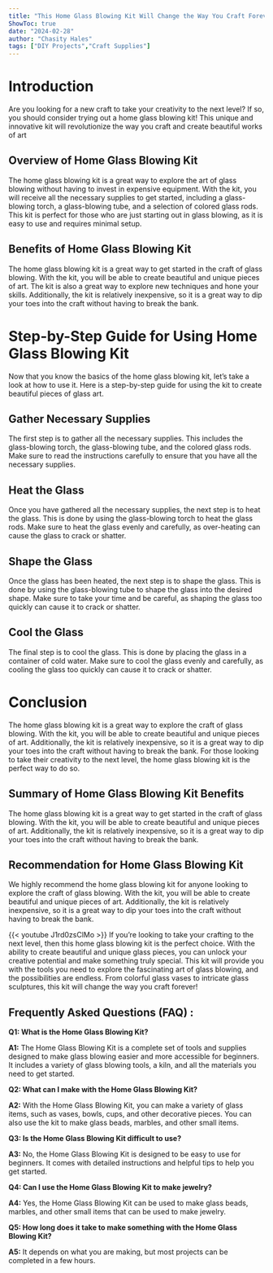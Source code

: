 ```yaml
---
title: "This Home Glass Blowing Kit Will Change the Way You Craft Forever!"
ShowToc: true 
date: "2024-02-28"
author: "Chasity Hales" 
tags: ["DIY Projects","Craft Supplies"]
---
```

# Introduction

Are you looking for a new craft to take your creativity to the next level? If so, you should consider trying out a home glass blowing kit! This unique and innovative kit will revolutionize the way you craft and create beautiful works of art

## Overview of Home Glass Blowing Kit

The home glass blowing kit is a great way to explore the art of glass blowing without having to invest in expensive equipment. With the kit, you will receive all the necessary supplies to get started, including a glass-blowing torch, a glass-blowing tube, and a selection of colored glass rods. This kit is perfect for those who are just starting out in glass blowing, as it is easy to use and requires minimal setup.

## Benefits of Home Glass Blowing Kit

The home glass blowing kit is a great way to get started in the craft of glass blowing. With the kit, you will be able to create beautiful and unique pieces of art. The kit is also a great way to explore new techniques and hone your skills. Additionally, the kit is relatively inexpensive, so it is a great way to dip your toes into the craft without having to break the bank.

# Step-by-Step Guide for Using Home Glass Blowing Kit

Now that you know the basics of the home glass blowing kit, let’s take a look at how to use it. Here is a step-by-step guide for using the kit to create beautiful pieces of glass art.

## Gather Necessary Supplies

The first step is to gather all the necessary supplies. This includes the glass-blowing torch, the glass-blowing tube, and the colored glass rods. Make sure to read the instructions carefully to ensure that you have all the necessary supplies.

## Heat the Glass

Once you have gathered all the necessary supplies, the next step is to heat the glass. This is done by using the glass-blowing torch to heat the glass rods. Make sure to heat the glass evenly and carefully, as over-heating can cause the glass to crack or shatter.

## Shape the Glass

Once the glass has been heated, the next step is to shape the glass. This is done by using the glass-blowing tube to shape the glass into the desired shape. Make sure to take your time and be careful, as shaping the glass too quickly can cause it to crack or shatter.

## Cool the Glass

The final step is to cool the glass. This is done by placing the glass in a container of cold water. Make sure to cool the glass evenly and carefully, as cooling the glass too quickly can cause it to crack or shatter.

# Conclusion

The home glass blowing kit is a great way to explore the craft of glass blowing. With the kit, you will be able to create beautiful and unique pieces of art. Additionally, the kit is relatively inexpensive, so it is a great way to dip your toes into the craft without having to break the bank. For those looking to take their creativity to the next level, the home glass blowing kit is the perfect way to do so.

## Summary of Home Glass Blowing Kit Benefits

The home glass blowing kit is a great way to get started in the craft of glass blowing. With the kit, you will be able to create beautiful and unique pieces of art. Additionally, the kit is relatively inexpensive, so it is a great way to dip your toes into the craft without having to break the bank.

## Recommendation for Home Glass Blowing Kit

We highly recommend the home glass blowing kit for anyone looking to explore the craft of glass blowing. With the kit, you will be able to create beautiful and unique pieces of art. Additionally, the kit is relatively inexpensive, so it is a great way to dip your toes into the craft without having to break the bank.

{{< youtube J1rd0zsClMo >}} 
If you’re looking to take your crafting to the next level, then this home glass blowing kit is the perfect choice. With the ability to create beautiful and unique glass pieces, you can unlock your creative potential and make something truly special. This kit will provide you with the tools you need to explore the fascinating art of glass blowing, and the possibilities are endless. From colorful glass vases to intricate glass sculptures, this kit will change the way you craft forever!

## Frequently Asked Questions (FAQ) :
**Q1: What is the Home Glass Blowing Kit?**

**A1:** The Home Glass Blowing Kit is a complete set of tools and supplies designed to make glass blowing easier and more accessible for beginners. It includes a variety of glass blowing tools, a kiln, and all the materials you need to get started.

**Q2: What can I make with the Home Glass Blowing Kit?**

**A2:** With the Home Glass Blowing Kit, you can make a variety of glass items, such as vases, bowls, cups, and other decorative pieces. You can also use the kit to make glass beads, marbles, and other small items.

**Q3: Is the Home Glass Blowing Kit difficult to use?**

**A3:** No, the Home Glass Blowing Kit is designed to be easy to use for beginners. It comes with detailed instructions and helpful tips to help you get started.

**Q4: Can I use the Home Glass Blowing Kit to make jewelry?**

**A4:** Yes, the Home Glass Blowing Kit can be used to make glass beads, marbles, and other small items that can be used to make jewelry.

**Q5: How long does it take to make something with the Home Glass Blowing Kit?**

**A5:** It depends on what you are making, but most projects can be completed in a few hours.



